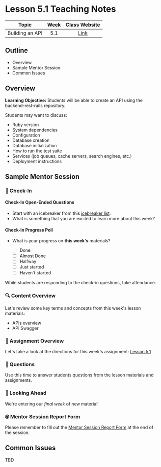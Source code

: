 # Lesson 5.1 Teaching Notes

| **Topic** | **Week** | **Class Website** |
| :---: | :---: | :---: |
| Building an API | 5.1 | [Link](https://learn.codethedream.org/) |

## Outline 
- Overview
- Sample Mentor Session
- Common Issues

## Overview 

**Learning Objective:**  Students will be able to create an API using the backend-rest-rails repository.

Students may want to discuss: 

  - Ruby version
  - System dependencies
  - Configuration
  - Database creation
  - Database initialization
  - How to run the test suite
  - Services (job queues, cache servers, search engines, etc.)
  - Deployment instructions

## Sample Mentor Session 

### :wave: Check-In

#### Check-In Open-Ended Questions 

- Start with an icebreaker from this [icebreaker list](https://docs.google.com/document/d/1WbwKn8B5GfRueq7Zbw0zx_k15aqyIqIs23i_WHI-pPI/edit?usp=sharing). 
- What is something that you are excited to learn more about this week? 

#### Check-In Progress Poll 

- What is your progress on **this week's** materials?

  - [ ] Done
  - [ ] Almost Done
  - [ ] Halfway
  - [ ] Just started
  - [ ] Haven't started

While students are responding to the check-in questions, take attendance. 

### :mag: Content Overview 

Let's review some key terms and concepts from this week's lesson materials: 
 
 - APIs overview 
 - API Swagger
 
### :notebook: Assignment Overview

Let's take a look at the directions for this week's assignment: [Lesson 5.1](https://github.com/Code-the-Dream-School/R6-rest-rails)

### :thinking: Questions 

Use this time to answer students questions from the lesson materials and assignments. 

### :telescope: Looking Ahead 

We're entering our *final week* of new material! 

### :nerd_face: Mentor Session Report Form 

Please remember to fill out the [Mentor Session Report Form](https://airtable.com/shrp0jjRtoMyTXRzh) at the end of the session.

## Common Issues 

TBD

